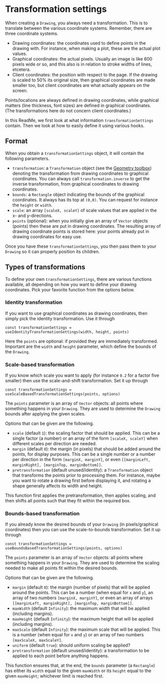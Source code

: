 # Transformation settings

When creating a `Drawing`, you always need a transformation. This is to translate between the various coordinate systems. Remember, there are three coordinate systems.

 - Drawing coordinates: the coordinates used to define points in the drawing with. For instance, when making a plot, these are the actual plot values.
 - Graphical coordinates: the actual pixels. Usually an image is like 600 pixels wide or so, and this also is in relation to stroke widths of lines, etcetera.
 - Client coordinates: the position with respect to the page. If the drawing is scaled to 50% its original size, then graphical coordinates are made smaller too, but client coordinates are what actually appears on the screen.

Points/locations are always defined in drawing coordinates, while graphical matters (line thickness, font sizes) are defined in graphical coordinates. (The transformations here do not concern client coordinates.)

In this ReadMe, we first look at what information `transformationSettings` contain. Then we look at how to easily define it using various hooks.


## Format

When you obtain a `transformationSettings` object, it will contain the following parameters.

- `transformation`: a `Transformation` object (see the [Geometry toolbox](shared/geometry/)) denoting the transformation from drawing coordinates to graphical coordinates. You can always call `transformation.inverse` to get the inverse transformation, from graphical coordinates to drawing coordinates.
- `bounds`: a `Rectangle` object indicating the bounds of the graphical coordinates. It always has its top at `(0,0)`. You can request for instance the `height` or `width`.
- `scale`: an array `[scaleX, scaleY]` of scale values that are applied in the x- and y-directions.
- `points` (optional): when you initially give an array of `Vector` objects (points) then these are put in drawing coordinates. The resulting array of drawing coordinate points is stored here: your points already put in drawing coordinates for easy use.

Once you have these `transformationSettings`, you then pass them to your `Drawing` so it can properly position its children.


## Types of transformations

To define your own `transformationSettings`, there are various functions available, all depending on how you want to define your drawing coordinates. Pick your favorite function from the options below.

### Identity transformation

If you want to use graphical coordinates as drawing coordinates, then simply pick the identity transformation. Use it through
```
const transformationSettings = useIdentityTransformationSettings(width, height, points)
```
Here the `points` are optional: if provided they are immediately transformed. Important are the `width` and `height` parameter, which define the bounds of the `Drawing`.

### Scale-based transformation

If you know which scale you want to apply (for instance `0.2` for a factor five smaller) then use the scale-and-shift transformation. Set it up through
```
const transformationSettings = useScaleBasedTransformationSettings(points, options)
```
The `points` parameter is an array of `Vector` objects: all points where something happens in your `Drawing`. They are used to determine the `Drawing` bounds after applying the given scales.

Options that can be given are the following.

- `scale` (default `1`): the scaling factor that should be applied. This can be a single factor (a number) or an array of the form `[scaleX, scaleY]` when different scales per direction are needed.
- `margin` (default `0`): the margin (in pixels) that should be added around the points, for display purposes. This can be a single number or a number per direction in the form `[marginX, marginY]`, or even `[[marginLeft, marginRight], [marginTop, marginBottom]]`.
- `pretransformation` (default unused/identity): a `Transformation` object that transforms the points prior to processing them. For instance, maybe you want to rotate a drawing first before displaying it, and rotating a shape generally affects its width and height.

This function first applies the pretransformation, then applies scaling, and then shifts all points such that they fit within the required box.

### Bounds-based transformation

If you already know the desired bounds of your `Drawing` (in pixels/graphical coordinates) then you can use the scale-to-bounds transformation. Set it up through
```
const transformationSettings = useBoundsBasedTransformationSettings(points, options)
```
The `points` parameter is an array of `Vector` objects: all points where something happens in your `Drawing`. They are used to determine the scaling needed to make all points fit within the desired bounds.

Options that can be given are the following.

- `margin` (default `0`): the margin (number of pixels) that will be applied around the points. This can be a number (when equal for `x` and `y`), an array of two numbers `[marginX, marginY]`, or even an array of arrays `[[marginLeft, marginRight], [marginTop, marginBottom]]`.
- `maxWidth` (default `Infinity`): the maximum width that will be applied (including margins).
- `maxHeight` (default `Infinity`): the maximum height that will be applied (including margins).
- `maxScale` (default `Infinity`): the maximum scale that will be applied. This is a number (when equal for `x` and `y`) or an array of two numbers `[maxScaleX, maxScaleY]`.
- `uniform` (default `true`): should uniform scaling be applied?
- `pretransformation` (default unused/identity): a transformation to be applied to each point before anything happens.

This function ensures that, at the end, the `bounds` parameter (a `Rectangle`) has either its `width` equal to the given `maxWidth` or its `height` equal to the given `maxHeight`; whichever limit is reached first.
